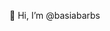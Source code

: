 👋 Hi, I’m @basiabarbs
<!---
basiabarbs/basiabarbs is a ✨ special ✨ repository because its `README.md` (this file) appears on your GitHub profile.
You can click the Preview link to take a look at your changes.
--->
